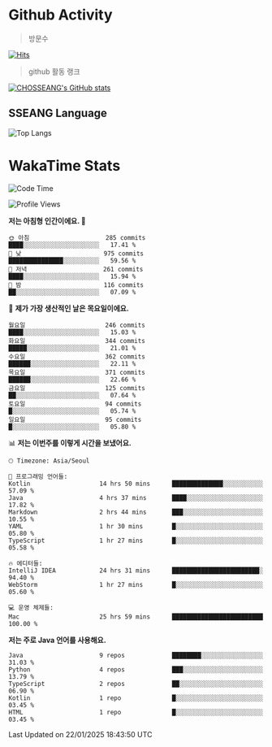 <!--
**CHOSSEANG/CHOSSEANG** is a ✨ _special_ ✨ repository because its `README.md` (this file) appears on your GitHub profile.

Here are some ideas to get you started:

- 🔭 I’m currently working on ...
- 🌱 I’m currently learning ...
- 👯 I’m looking to collaborate on ...
- 🤔 I’m looking for help with ...
- 💬 Ask me about ...
- 📫 How to reach me: ...
- 😄 Pronouns: ...
- ⚡ Fun fact: ...
-->

# Github Activity
> 방문수

[![Hits](https://hits.seeyoufarm.com/api/count/incr/badge.svg?url=https%3A%2F%2Fgithub.com%2FCHOSSEANG&count_bg=%238AED3E&title_bg=%23495358&icon=electron.svg&icon_color=%23E7E7E7&title=CHOSSEANG&edge_flat=false)](https://hits.seeyoufarm.com)
> github 활동 랭크

[![CHOSSEANG's GitHub stats](https://github-readme-stats.vercel.app/api?username=CHOSSEANG)](https://github.com/CHOSSEANG/github-readme-stats)

## SSEANG Language
![Top Langs](https://github-readme-stats.vercel.app/api/top-langs/?username=CHOSSEANG&layout=compact)

# WakaTime Stats

<!--START_SECTION:waka-->
![Code Time](http://img.shields.io/badge/Code%20Time-383%20hrs%2010%20mins-blue)

![Profile Views](http://img.shields.io/badge/Profile%20Views-18-blue)

**저는 아침형 인간이에요. 🐤** 

```text
🌞 아침                     285 commits         ████░░░░░░░░░░░░░░░░░░░░░   17.41 % 
🌆 낮　                     975 commits         ███████████████░░░░░░░░░░   59.56 % 
🌃 저녁                     261 commits         ████░░░░░░░░░░░░░░░░░░░░░   15.94 % 
🌙 밤　                     116 commits         ██░░░░░░░░░░░░░░░░░░░░░░░   07.09 % 
```
📅 **제가 가장 생산적인 날은 목요일이에요.** 

```text
월요일                      246 commits         ████░░░░░░░░░░░░░░░░░░░░░   15.03 % 
화요일                      344 commits         █████░░░░░░░░░░░░░░░░░░░░   21.01 % 
수요일                      362 commits         ██████░░░░░░░░░░░░░░░░░░░   22.11 % 
목요일                      371 commits         ██████░░░░░░░░░░░░░░░░░░░   22.66 % 
금요일                      125 commits         ██░░░░░░░░░░░░░░░░░░░░░░░   07.64 % 
토요일                      94 commits          █░░░░░░░░░░░░░░░░░░░░░░░░   05.74 % 
일요일                      95 commits          █░░░░░░░░░░░░░░░░░░░░░░░░   05.80 % 
```


📊 **저는 이번주를 이렇게 시간을 보냈어요.** 

```text
🕑︎ Timezone: Asia/Seoul

💬 프로그래밍 언어들: 
Kotlin                   14 hrs 50 mins      ██████████████░░░░░░░░░░░   57.09 % 
Java                     4 hrs 37 mins       ████░░░░░░░░░░░░░░░░░░░░░   17.82 % 
Markdown                 2 hrs 44 mins       ███░░░░░░░░░░░░░░░░░░░░░░   10.55 % 
YAML                     1 hr 30 mins        █░░░░░░░░░░░░░░░░░░░░░░░░   05.80 % 
TypeScript               1 hr 27 mins        █░░░░░░░░░░░░░░░░░░░░░░░░   05.58 % 

🔥 에디터들: 
IntelliJ IDEA            24 hrs 31 mins      ████████████████████████░   94.40 % 
WebStorm                 1 hr 27 mins        █░░░░░░░░░░░░░░░░░░░░░░░░   05.60 % 

💻 운영 체제들: 
Mac                      25 hrs 59 mins      █████████████████████████   100.00 % 
```

**저는 주로 Java 언어를 사용해요.** 

```text
Java                     9 repos             ████████░░░░░░░░░░░░░░░░░   31.03 % 
Python                   4 repos             ███░░░░░░░░░░░░░░░░░░░░░░   13.79 % 
TypeScript               2 repos             ██░░░░░░░░░░░░░░░░░░░░░░░   06.90 % 
Kotlin                   1 repo              █░░░░░░░░░░░░░░░░░░░░░░░░   03.45 % 
HTML                     1 repo              █░░░░░░░░░░░░░░░░░░░░░░░░   03.45 % 
```




 Last Updated on 22/01/2025 18:43:50 UTC
<!--END_SECTION:waka-->
